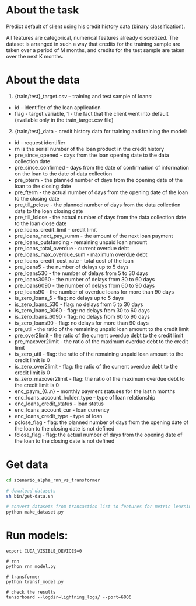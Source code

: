 # About the task
Predict default of client using his credit history data (binary classification).

All features are categorical, numerical features already discretized. The dataset is arranged in such a way that credits for the training sample are taken over a period of M months, and credits for the test sample are taken over the next K months.

# About the data
1. {train/test}_target.csv – training and test sample of loans:
- id - identifier of the loan application
- flag - target variable, 1 - the fact that the client went into default (available only in the train_target.csv file)

2. {train/test}_data - credit history data for training and training the model:
- id - request identifier
- rn is the serial number of the loan product in the credit history
- pre_since_opened - days from the loan opening date to the data collection date
- pre_since_confirmed - days from the date of confirmation of information on the loan to the date of data collection
- pre_pterm - the planned number of days from the opening date of the loan to the closing date
- pre_fterm - the actual number of days from the opening date of the loan to the closing date
- pre_till_pclose - the planned number of days from the data collection date to the loan closing date
- pre_till_fclose - the actual number of days from the data collection date to the loan close date
- pre_loans_credit_limit - credit limit
- pre_loans_next_pay_summ - the amount of the next loan payment
- pre_loans_outstanding - remaining unpaid loan amount
- pre_loans_total_overdue - current overdue debt
- pre_loans_max_overdue_sum - maximum overdue debt
- pre_loans_credit_cost_rate - total cost of the loan
- pre_loans5 - the number of delays up to 5 days
- pre_loans530 - the number of delays from 5 to 30 days
- pre_loans3060 - the number of delays from 30 to 60 days
- pre_loans6090 - the number of delays from 60 to 90 days
- pre_loans90 - the number of overdue loans for more than 90 days
- is_zero_loans_5 - flag: no delays up to 5 days
- is_zero_loans_530 - flag: no delays from 5 to 30 days
- is_zero_loans_3060 - flag: no delays from 30 to 60 days
- is_zero_loans_6090 - flag: no delays from 60 to 90 days
- is_zero_loans90 - flag: no delays for more than 90 days
- pre_util - the ratio of the remaining unpaid loan amount to the credit limit
- pre_over2limit - the ratio of the current overdue debt to the credit limit
- pre_maxover2limit - the ratio of the maximum overdue debt to the credit limit
- is_zero_util - flag: the ratio of the remaining unpaid loan amount to the credit limit is 0
- is_zero_over2limit - flag: the ratio of the current overdue debt to the credit limit is 0
- is_zero_maxover2limit - flag: the ratio of the maximum overdue debt to the credit limit is 0
- enc_paym_{0..n} – monthly payment statuses for the last n months
- enc_loans_account_holder_type - type of loan relationship
- enc_loans_credit_status - loan status
- enc_loans_account_cur - loan currency
- enc_loans_credit_type - type of loan
- pclose_flag - flag: the planned number of days from the opening date of the loan to the closing date is not defined
- fclose_flag - flag: the actual number of days from the opening date of the loan to the closing date is not defined

# Get data

```sh
cd scenario_alpha_rnn_vs_transformer

# download datasets
sh bin/get-data.sh

# convert datasets from transaction list to features for metric learning
python make_dataset.py
```

# Run models:

```
export CUDA_VISIBLE_DEVICES=0

# rnn
python rnn_model.py

# transformer
python transf_model.py

# check the results
tensorboard --logdir=lightning_logs/ --port=6006
```
